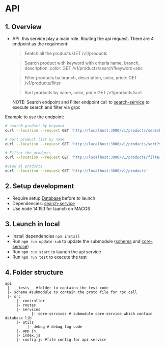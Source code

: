 # API

## 1. Overview

- API: this service play a main role. Routing the api request. There are 4 endpoint as the requirment:

  > Featch all the products GET /v1/products
  
  >Search product with keyword with criteria name, branch, description, color: GET /v1/products/search?keyword=abc

  > Filter products by branch, description, color, price: GET /v1/products/filter

  > Sort products by name, color, price GET /v1/products/sort

  NOTE: Search endpoint and Filter endpoint call to [search-service](https://github.com/lethanhlong257/icommerce/blob/master/search-service/README.md) to execute search and filter via grpc

Example to use the endpoint:

``` bash
# search product by keywork
curl --location --request GET 'http://localhost:3000/v1/products/search?keyword=red'

# Sort product list by name
curl --location --request GET 'http://localhost:3000/v1/products/sort?sortBy=name&type=desc'

# Filter the products
curl --location --request GET 'http://localhost:3000/v1/products/filter?branch=Apple&minPrice=400&maxPrice=599'

#View al products
curl --location --request GET 'http://localhost:3000/v1/products'
```

## 2. Setup development

- Require setup [Database](https://github.com/lethanhlong257/core-services/blob/18d27c12227f79b496477c529d11dfe4fd4e1c68/README.md) before to launch
- Dependencies: [search-service](https://github.com/lethanhlong257/icommerce/blob/master/search-service/README.md)
- Use node 14.15.1 for launch on MACOS

## 3. Launch in local

- Install dependencies ```npm install```
- Run ```npm run update-sub``` to update the submodule ([schema](https://github.com/lethanhlong257/schema/blob/b99d288a9ded25d3ffae7f4376eb0bb0907254d9/README.md) and [core-service](https://github.com/lethanhlong257/core-services/blob/18d27c12227f79b496477c529d11dfe4fd4e1c68/README.md))
- Run ```npm run start``` to launch the api service
- Run ```npm run test``` to execute the test

## 4. Folder structure

```codeblock
api
 |- __tests__ #folder to containn the test code
 |- schema #submodule to contain the proto file for rpc call
 |- src
     |- controller
     |- routes
     |- services
            |- core-services # submodule core-service which contain database lib
     |- utils
          |- debug # debug log code
     |- app.js
     |- index.js
     |- config.js #file config for api service

```
